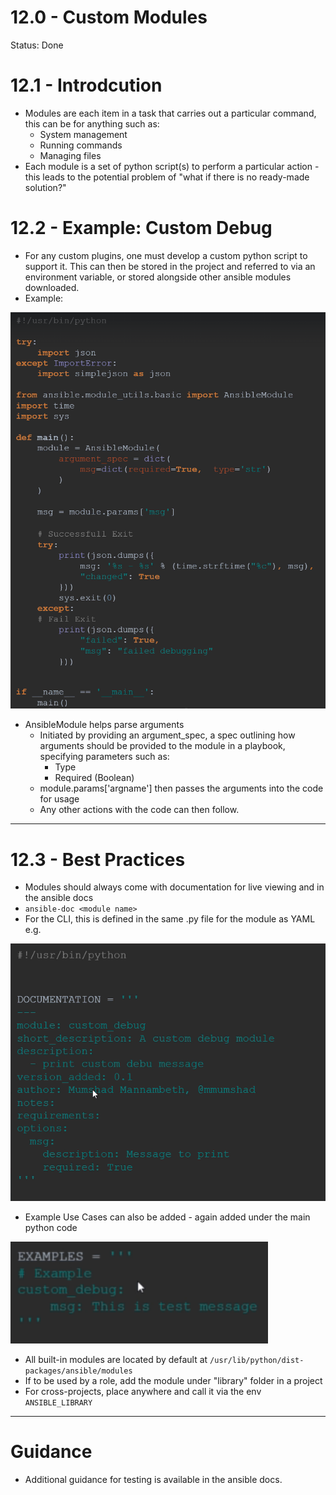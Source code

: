# 12.0 - Custom Modules

Status: Done

# 12.1 - Introdcution

- Modules are each item in a task that carries out a particular command, this can be for anything such as:
  - System management
  - Running commands
  - Managing files
- Each module is a set of python script(s) to perform a particular action - this leads to the potential problem of "what if there is no ready-made solution?"

# 12.2 - Example: Custom Debug

- For any custom plugins, one must develop a custom python script to support it. This can then be stored in the project and referred to via an environment variable, or stored alongside other ansible modules downloaded.
- Example:

![Untitled](img/Untitled.png)

- AnsibleModule helps parse arguments
  - Initiated by providing an argument_spec, a spec outlining how arguments should be provided to the module in a playbook, specifying parameters such as:
    - Type
    - Required (Boolean)
  - module.params['argname'] then passes the arguments into the code for usage
  - Any other actions with the code can then follow.

---

# 12.3 - Best Practices

- Modules should always come with documentation for live viewing and in the ansible docs
- `ansible-doc <module name>`
- For the CLI, this is defined in the same .py file for the module as YAML e.g.

![Untitled](img/Untitled%201.png)

- Example Use Cases can also be added - again added under the main python code

![Untitled](img/Untitled%202.png)

- All built-in modules are located by default at `/usr/lib/python/dist-packages/ansible/modules`
- If to be used by a role, add the module under "library" folder in a project
- For cross-projects, place anywhere and call it via the env `ANSIBLE_LIBRARY`

---

# Guidance

- Additional guidance for testing is available in the ansible docs.
